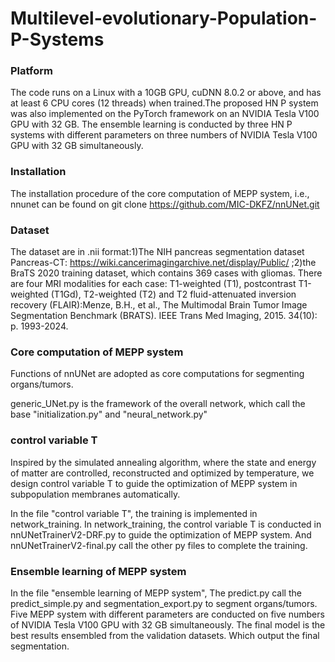 # Multilevel-evolutionary-Population-P-Systems
### Platform

The code runs on a Linux with a 10GB GPU, cuDNN 8.0.2 or above, and has at least 6 CPU cores (12 threads) when trained.The proposed HN P system was also implemented on the PyTorch framework on an NVIDIA Tesla V100 GPU with 32 GB. The ensemble learning is conducted by three HN P systems with different parameters on three numbers of NVIDIA Tesla V100 GPU with 32 GB simultaneously.

### Installation

The installation procedure of the core computation of MEPP system, i.e., nnunet can be found on git clone https://github.com/MIC-DKFZ/nnUNet.git

### Dataset

The dataset are in .nii format:1)The NIH pancreas segmentation dataset Pancreas-CT: https://wiki.cancerimagingarchive.net/display/Public/ ;2)the BraTS 2020 training dataset, which contains 369 cases with gliomas. There are four MRI modalities for each case: T1-weighted (T1), postcontrast T1-weighted (T1Gd), T2-weighted (T2) and T2 fluid-attenuated inversion recovery (FLAIR):Menze, B.H., et al., The Multimodal Brain Tumor Image Segmentation Benchmark (BRATS). IEEE Trans Med Imaging, 2015. 34(10): p. 1993-2024.

### Core computation of MEPP system

Functions of nnUNet are adopted as core computations for segmenting organs/tumors.

generic_UNet.py is the framework of the overall network, which call the base "initialization.py" and "neural_network.py"


### control variable T

Inspired by the simulated annealing algorithm, where the state and energy of matter are controlled, reconstructed and optimized by temperature, we design control variable T to guide the optimization of MEPP system in subpopulation membranes automatically.

In the file "control variable T", the training is implemented in network_training. In network_training, the control variable T is conducted in nnUNetTrainerV2-DRF.py to guide the optimization of MEPP system. And nnUNetTrainerV2-final.py call the other py files to complete the training.


### Ensemble learning of MEPP system

In the file "ensemble learning of MEPP system", The predict.py call the predict_simple.py and segmentation_export.py to segment organs/tumors. Five MEPP system with different parameters are conducted on five numbers of NVIDIA Tesla V100 GPU with 32 GB simultaneously. The final model is the best results ensembled from the validation datasets. Which output the final segmentation.


